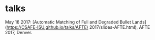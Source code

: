 # talks


May 18 2017: [Automatic Matching of Full and Degraded Bullet Lands](https://CSAFE-ISU.github.io/talks/AFTE\ 2017/slides-AFTE.html), AFTE 2017, Denver.
